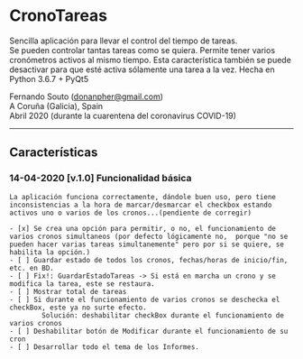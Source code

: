 # CronoTareas
Sencilla aplicación para llevar el control del tiempo de tareas.  
Se pueden controlar tantas tareas como se quiera. Permite tener varios cronómetros activos al mismo tiempo. Esta característica también se puede desactivar para que esté activa sólamente una tarea a la vez.
Hecha en Python 3.6.7 + PyQt5
  
Fernando Souto (donanpher@gmail.com)  
A Coruña (Galicia), Spain  
Abril 2020 (durante la cuarentena del coronavirus COVID-19)  

---

<H2>Características</H2>

### 14-04-2020 [v.1.0] Funcionalidad básica
	La aplicación funciona correctamente, dándole buen uso, pero tiene inconsistencias a la hora de marcar/desmarcar el checkbox estando activos uno o varios de los cronos...(pendiente de corregir)
	
	- [x] Se crea una opción para permitir, o no, el funcionamiento de varios cronos simultaneos (por defecto lógicamente no,  porque "no se pueden hacer varias tareas simultanemente" pero por si se quiere, se habilita la opción.)
	- [ ] Guardar estado de todos los cronos, fechas/horas de inicio/fin, etc. en BD.
	- [ ] Fix!: GuardarEstadoTareas -> Si está en marcha un crono y se modifica la tarea, este se restaura.
	- [ ] Mostrar total de tareas
	- [ ] Si durante el funcionamiento de varios cronos se deschecka el checkBox, este ya no surte efecto.
			Solución: deshabilitar checkBox durante el funcionamiento de varios cronos
	- [ ] Deshabilitar botón de Modificar durante el funcionamiento de su cron
	- [ ] Desarrollar todo el tema de los Informes.




